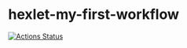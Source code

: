 # hexlet-my-first-workflow

[![Actions Status](https://github.com/eugena12345/hexlet-my-first-workflow/actions/workflows/hello-world.yml/badge.svg)](https://github.com/eugena12345/hexlet-my-first-workflow/actions)